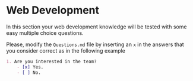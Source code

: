 # Web Development
In this section your web development knowledge will be tested with some easy multiple choice questions. 

Please, modify the `Questions.md` file by inserting an `x` in the answers that you consider correct as in the following example

```markdown
1. Are you interested in the team?
    - [x] Yes.
    - [ ] No.
```